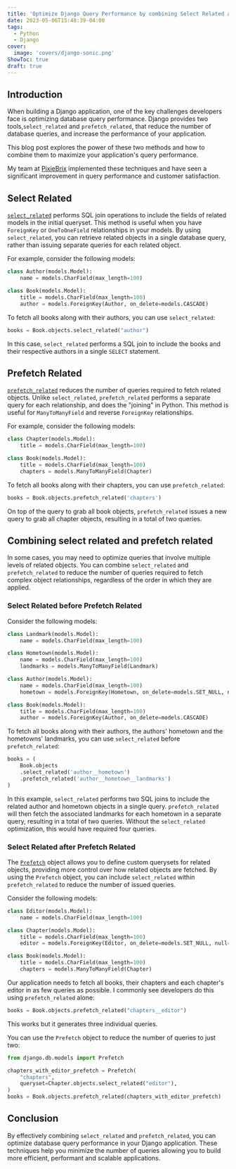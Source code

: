 ```yaml
---
title: 'Optimize Django Query Performance by combining Select Related and Prefetch Related'
date: 2023-05-06T15:48:39-04:00
tags:
  - Python
  - Django
cover:
  image: 'covers/django-sonic.png'
ShowToc: true
draft: true
---
```


## Introduction

When building a Django application, one of the key challenges developers face is optimizing database query performance. Django provides two tools,`select_related` and `prefetch_related`, that reduce the number of database queries, and increase the performance of your application.

This blog post explores the power of these two methods and how to combine them to maximize your application's query performance.

My team at [PixieBrix](https://www.pixiebrix.com/) implemented these techniques and have seen a significant improvement in query performance and customer satisfaction.

## Select Related

[`select_related`](https://docs.djangoproject.com/en/4.2/ref/models/querysets/#select-related) performs SQL join operations to include the fields of related models in the initial queryset. This method is useful when you have `ForeignKey` or `OneToOneField` relationships in your models. By using `select_related`, you can retrieve related objects in a single database query, rather than issuing separate queries for each related object.

For example, consider the following models:

```python
class Author(models.Model):
    name = models.CharField(max_length=100)

class Book(models.Model):
    title = models.CharField(max_length=100)
    author = models.ForeignKey(Author, on_delete=models.CASCADE)
```

To fetch all books along with their authors, you can use `select_related`:

```python
books = Book.objects.select_related("author")
```

In this case, `select_related` performs a SQL join to include the books and their respective authors in a single `SELECT` statement.

## Prefetch Related

[`prefetch_related`](https://docs.djangoproject.com/en/4.2/ref/models/querysets/#prefetch-related) reduces the number of queries required to fetch related objects. Unlike `select_related`, `prefetch_related` performs a separate query for each relationship, and does the "joining" in Python. This method is useful for `ManyToManyField` and reverse `ForeignKey` relationships.

For example, consider the following models:

```python
class Chapter(models.Model):
    title = models.CharField(max_length=100)

class Book(models.Model):
    title = models.CharField(max_length=100)
    chapters = models.ManyToManyField(Chapter)
```

To fetch all books along with their chapters, you can use `prefetch_related`:

```python
books = Book.objects.prefetch_related('chapters')
```

On top of the query to grab all book objects, `prefetch_related` issues a new query to grab all chapter objects, resulting in a total of two queries.

## Combining select related and prefetch related

In some cases, you may need to optimize queries that involve multiple levels of related objects. You can combine `select_related` and `prefetch_related` to reduce the number of queries required to fetch complex object relationships, regardless of the order in which they are applied.

### Select Related before Prefetch Related

Consider the following models:

```python
class Landmark(models.Model):
    name = models.CharField(max_length=100)

class Hometown(models.Model):
    name = models.CharField(max_length=100)
    landmarks = models.ManyToManyField(Landmark)

class Author(models.Model):
    name = models.CharField(max_length=100)
    hometown = models.ForeignKey(Hometown, on_delete=models.SET_NULL, null=True)

class Book(models.Model):
    title = models.CharField(max_length=100)
    author = models.ForeignKey(Author, on_delete=models.CASCADE)
```

To fetch all books along with their authors, the authors' hometown and the hometowns' landmarks, you can use `select_related` before `prefetch_related`:

```python
books = (
    Book.objects
    .select_related('author__hometown')
    .prefetch_related('author__hometown__landmarks')
)
```

In this example, `select_related` performs two SQL joins to include the related author and hometown objects in a single query. `prefetch_related` will then fetch the associated landmarks for each hometown in a separate query, resulting in a total of two queries. Without the `select_related` optimization, this would have required four queries.

### Select Related after Prefetch Related

The [`Prefetch`](https://docs.djangoproject.com/en/4.2/ref/models/querysets/#django.db.models.Prefetch) object allows you to define custom querysets for related objects, providing more control over how related objects are fetched. By using the `Prefetch` object, you can include `select_related` within `prefetch_related` to reduce the number of issued queries.

Consider the following models:

```python
class Editor(models.Model):
    name = models.CharField(max_length=100)

class Chapter(models.Model):
    title = models.CharField(max_length=100)
    editor = models.ForeignKey(Editor, on_delete=models.SET_NULL, null=True)

class Book(models.Model):
    title = models.CharField(max_length=100)
    chapters = models.ManyToManyField(Chapter)
```

Our application needs to fetch all books, their chapters and each chapter's editor in as few queries as possible. I commonly see developers do this using `prefetch_related` alone:

```python
books = Book.objects.prefetch_related("chapters__editor")
```

This works but it generates three individual queries.

You can use the `Prefetch` object to reduce the number of queries to just two:

```python
from django.db.models import Prefetch

chapters_with_editor_prefetch = Prefetch(
    "chapters",
    queryset=Chapter.objects.select_related("editor"),
)
books = Book.objects.prefetch_related(chapters_with_editor_prefetch)
```

## Conclusion

By effectively combining `select_related` and `prefetch_related`, you can optimize database query performance in your Django application. These techniques help you minimize the number of queries allowing you to build more efficient, performant and scalable applications.
